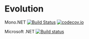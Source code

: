 # Evolution

Mono.NET [![Build Status](https://travis-ci.org/bgarate/Evolution.svg?branch=master)](https://travis-ci.org/bgarate/Evolution) [![codecov.io](https://codecov.io/github/bgarate/Evolution/coverage.svg?branch=master)](https://codecov.io/github/bgarate/Evolution?branch=master)

Microsoft .NET [![Build status](https://ci.appveyor.com/api/projects/status/uhabegnl9qrlo2ma?svg=true)](https://ci.appveyor.com/project/bgarate/evolution)


